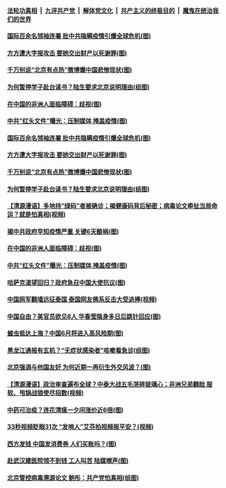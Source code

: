 ####  [法轮功真相](../../../../basic/blob/master/README.md?t=04170001) &nbsp;|&nbsp; [九评共产党](../../../../9ping.md/blob/master/README.md?t=04170001) &nbsp;|&nbsp; [解体党文化](../../../../jtdwh.md/blob/master/README.md?t=04170001)  &nbsp;|&nbsp; [共产主义的终极目的](../../../../gczydzjmd.md/blob/master/README.md?t=04170001) &nbsp;|&nbsp; [魔鬼在统治我们的世界](../../../../mgztzwmdsj.md/blob/master/README.md?t=04170001) 

#### [国际百余名领袖连署 批中共隐瞒疫情引爆全球危机(图)](../pages/p1/930048.md?t=04170001) 

#### [方方遭大字报攻击 要她交出财产以死谢罪(图)](../pages/p1/930039.md?t=04170001) 

#### [千万别说“北京有点热”微博爆中国悲惨现状(图)](../pages/p1/930032.md?t=04170001) 

#### [为何暂停学子赴台读书？陆生要求北京说明理由(组图)](../pages/p1/930012.md?t=04170001) 

#### [在中国的非洲人面临障碍：歧视(图)](../pages/p1/929949.md?t=04170001) 

#### [中共“红头文件”曝光：压制媒体 掩盖疫情(图)](../pages/p1/929925.md?t=04170001) 

#### [国际百余名领袖连署 批中共隐瞒疫情引爆全球危机(图)](../pages/p1/930048.md?t=04170001) 

#### [方方遭大字报攻击 要她交出财产以死谢罪(图)](../pages/p1/930039.md?t=04170001) 

#### [千万别说“北京有点热”微博爆中国悲惨现状(图)](../pages/p1/930032.md?t=04170001) 

#### [为何暂停学子赴台读书？陆生要求北京说明理由(组图)](../pages/p1/930012.md?t=04170001) 

#### [【清源漫语】多地持“绿码”者被确诊；揭健康码背后秘密；病毒论文牵扯当局命运？就是怕真相(视频)](../pages/p1/929926.md?t=04170001) 

#### [揭中共政府早知疫情严重 关键6天酿祸(图)](../pages/p1/929958.md?t=04170001) 

#### [在中国的非洲人面临障碍：歧视(图)](../pages/p1/929949.md?t=04170001) 

#### [中共“红头文件”曝光：压制媒体 掩盖疫情(图)](../pages/p1/929925.md?t=04170001) 

#### [哈萨克渴望回归？政府急召中国大使抗议(图)](../pages/p1/929946.md?t=04170001) 

#### [中国网军翻墙远征泰国 泰国网友佛系反击大受追捧(视频)](../pages/p1/929910.md?t=04170001) 

#### [中国自由？美官员欲见8人 华春莹隐身多日后跳针回应(图)](../pages/p1/929914.md?t=04170001) 

#### [蝗虫抵达上海？中国6月将进入高风险期(图)](../pages/p1/929874.md?t=04170001) 

#### [黑龙江通报有玄机？“无症状感染者”咳嗽看急诊(组图)](../pages/p1/929908.md?t=04170001) 

#### [北京强调与他国友好 为何近期一再衍生外交风波？(图)](../pages/p1/929886.md?t=04170001) 

#### [【清源漫语】政治审查遍布全球？中泰大战五毛哭碎玻璃心；非洲兄弟翻脸 服软、甩锅战狼使尽招数(视频)](../pages/p1/929885.md?t=04170001) 

#### [中药可治疫？连花清瘟一夕间涨价近6倍(图)](../pages/p1/929850.md?t=04170001) 

#### [33秒视频眨眼31次 “发哨人”艾芬拍视频报平安？(视频)](../pages/p1/929740.md?t=04170001) 

#### [西方发钱 中国发消费券 人们买账吗？(图)](../pages/p1/929810.md?t=04170001) 

#### [赴武汉建医院领不到钱 工人叫苦 陆媒噤声(图)](../pages/p1/929814.md?t=04170001) 

#### [北京管控病毒溯源论文 鲍彤：共产党怕真相(组图)](../pages/p1/929802.md?t=04170001) 

